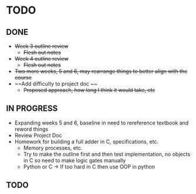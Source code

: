 # TODO

## DONE

- ~~Week 3 outline review~~
  - ~~Flesh out notes~~
- ~~Week 4 outline review~~
  - ~~Flesh out notes~~
- ~~Two more weeks, 5 and 6, may rearrange things to better align with the course~~
- ~~Add difficulty to project doc ~~
  - ~~Proposed approach, how long I think it would take, etc~~

## IN PROGRESS

- Expanding weeks 5 and 6, baseline in need to rereference textbook and reword things
- Review Project Doc
- Homework for building a full adder in C, specifications, etc.
  - Memory processes, etc.
  - Try to make the outline first and then test implementation, no objects in C so need to make logic gates manually
  - Python or C -> If too hard in C then use OOP in python

## TODO

